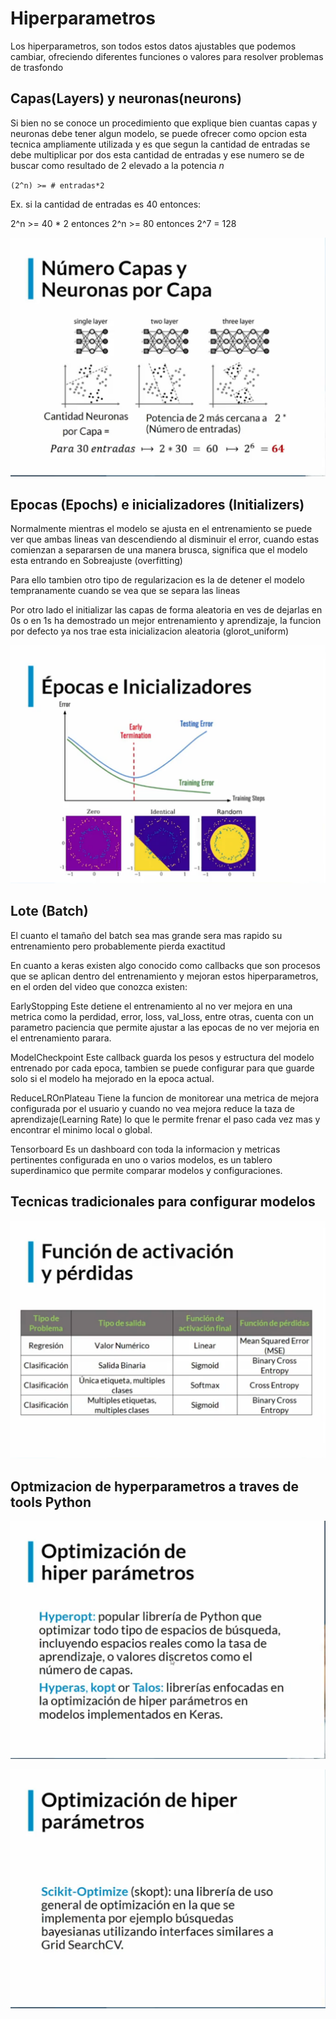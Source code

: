 # Hiperparametros

Los hiperparametros, son todos estos datos ajustables que podemos cambiar, ofreciendo diferentes funciones o valores para resolver problemas de trasfondo

## Capas(Layers) y neuronas(neurons)

Si bien no se conoce un procedimiento que explique bien cuantas capas y neuronas debe tener algun modelo, se puede ofrecer como opcion esta tecnica ampliamente utilizada y es que segun la cantidad de entradas se debe multiplicar por dos esta cantidad de entradas y ese numero se de buscar como resultado de 2 elevado a la potencia *n*

`(2^n) >= # entradas*2`

Ex. si la cantidad de entradas es 40 entonces:

2^n >= 40 * 2 entonces 2^n >= 80 entonces 2^7 = 128

![number_of_neurons_recommendation](./number_of_neurons_recommendation.png)

## Epocas (Epochs) e inicializadores (Initializers)

Normalmente mientras el modelo se ajusta en el entrenamiento se puede ver que ambas lineas van descendiendo al disminuir el error, cuando estas comienzan a separarsen de una manera brusca, significa que el modelo esta entrando en Sobreajuste (overfitting)

Para ello tambien otro tipo de regularizacion es la de detener el modelo tempranamente cuando se vea que se separa las lineas

Por otro lado el initializar las capas de forma aleatoria en ves de dejarlas en 0s o en 1s ha demostrado un mejor entrenamiento y aprendizaje, la funcion por defecto ya nos trae esta inicializacion aleatoria (glorot_uniform)

![epochs_and_initializers](./epochs_and_initializers.png)

## Lote (Batch)

El cuanto el tamaño del batch sea mas grande sera mas rapido su entrenamiento pero probablemente pierda exactitud


En cuanto a keras existen algo conocido como callbacks que son procesos que se aplican dentro del entrenamiento y mejoran estos hiperparametros, en el orden del video que conozca existen:

EarlyStopping
Este detiene el entrenamiento al no ver mejora en una metrica como la perdidad, error, loss, val_loss, entre otras, cuenta con un parametro paciencia que permite ajustar a las epocas de no ver mejoria en el entrenamiento parara.

ModelCheckpoint
Este callback guarda los pesos y estructura del modelo entrenado por cada epoca, tambien se puede configurar para que guarde solo si el modelo ha mejorado en la epoca actual.

ReduceLROnPlateau
Tiene la funcion de monitorear una metrica de mejora configurada por el usuario y cuando no vea mejora reduce la taza de aprendizaje(Learning Rate) lo que le permite frenar el paso cada vez mas y encontrar el minimo local o global.

Tensorboard
Es un dashboard con toda la informacion y metricas pertinentes configurada en uno o varios modelos, es un tablero superdinamico que permite comparar modelos y configuraciones.

## Tecnicas tradicionales para configurar modelos

![Techniques_DL](./Techniques_DL.png)

## Optmizacion de hyperparametros a traves de tools Python

![Keras_hyper_opt](./Keras_hyper_opt.png)

![Sklearn_hyper_opt](./Sklearn_hyper_opt.png)